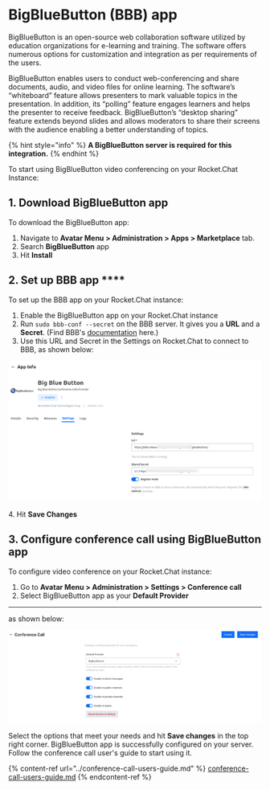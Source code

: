 # BigBlueButton (BBB) app

BigBlueButton is an open-source web collaboration software utilized by education organizations for e-learning and training. The software offers numerous options for customization and integration as per requirements of the users.

BigBlueButton enables users to conduct web-conferencing and share documents, audio, and video files for online learning. The software’s “whiteboard” feature allows presenters to mark valuable topics in the presentation. In addition, its “polling” feature engages learners and helps the presenter to receive feedback. BigBlueButton’s “desktop sharing” feature extends beyond slides and allows moderators to share their screens with the audience enabling a better understanding of topics.

{% hint style="info" %}
**A BigBlueButton server is required for this integration.**
{% endhint %}

To start using BigBlueButton video conferencing on your Rocket.Chat Instance:

## 1. Download BigBlueButton app

To download the BigBlueButton app:

1. Navigate to **Avatar Menu > Administration > Apps > Marketplace** tab.
2. Search **BigBlueButton** app
3. Hit **Install**

## 2. Set up BBB app \*\*\*\*

To set up the BBB app on your Rocket.Chat instance:

1. Enable the BigBlueButton app on your Rocket.Chat instance
2. Run `sudo bbb-conf --secret` on the BBB server. It gives you a **URL** and a **Secret**. (Find BBB's [documentation](https://docs.bigbluebutton.org/admin/bbb-conf.html) here.)
3. Use this URL and Secret in the Settings on Rocket.Chat to connect to BBB, as shown below:

![BBB app settings](../../../.gitbook/assets/BBBappSettings.png)

4\. Hit **Save Changes**

## 3. Configure conference call using BigBlueButton **app**

To configure video conference on your Rocket.Chat instance:

1. Go to **Avatar Menu > Administration > Settings > Conference call**
2. Select BigBlueButton app as your **Default Provider**

***

as shown below:

![Video conference admin settings](../../../.gitbook/assets/VideoConferenceAdminSettingsBBB.png)

Select the options that meet your needs and hit **Save changes** in the top right corner. BigBlueButton app is successfully configured on your server. Follow the conference call user's guide to start using it.

{% content-ref url="../conference-call-users-guide.md" %}
[conference-call-users-guide.md](../conference-call-users-guide.md)
{% endcontent-ref %}
